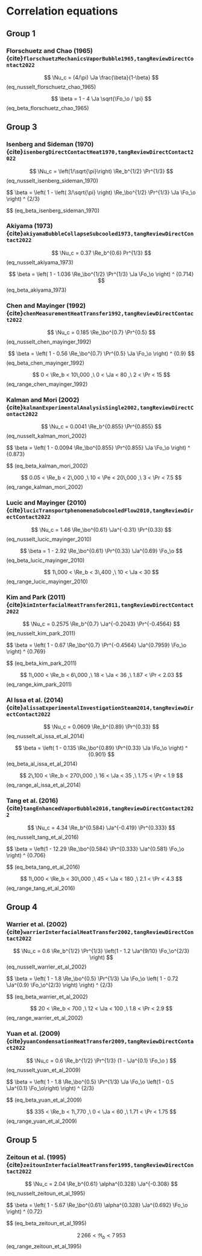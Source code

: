 # Correlation equations

## Group 1

### Florschuetz and Chao (1965) {cite}`florschuetzMechanicsVaporBubble1965,tangReviewDirectContact2022`

$$
\Nu_c = (4/\pi) \Ja \frac{\beta}{1-\beta}
$$ (eq_nusselt_florschuetz_chao_1965)

$$
\beta = 1 - 4 \Ja \sqrt{\Fo_\o / \pi}
$$ (eq_beta_florschuetz_chao_1965)

## Group 3

### Isenberg and Sideman (1970) {cite}`isenbergDirectContactHeat1970,tangReviewDirectContact2022`

$$
\Nu_c = \left(1/\sqrt{\pi}\right) \Re_b^{1/2} \Pr^{1/3}
$$ (eq_nusselt_isenberg_sideman_1970)

$$
\beta =
\left( 1 - \left( 3/\sqrt{\pi} \right) \Re_\bo^{1/2} \Pr^{1/3} \Ja \Fo_\o \right) ^ {2/3}

$$ (eq_beta_isenberg_sideman_1970)

### Akiyama (1973) {cite}`akiyamaBubbleCollapseSubcooled1973,tangReviewDirectContact2022`

$$
\Nu_c = 0.37 \Re_b^{0.6} Pr^{1/3}
$$ (eq_nusselt_akiyama_1973)

$$
\beta = \left( 1 - 1.036 \Re_\bo^{1/2} \Pr^{1/3} \Ja \Fo_\o \right) ^ {0.714}
$$ (eq_beta_akiyama_1973)

### Chen and Mayinger (1992) {cite}`chenMeasurementHeatTransfer1992,tangReviewDirectContact2022`

$$
\Nu_c = 0.185 \Re_\bo^{0.7} \Pr^{0.5}
$$ (eq_nusselt_chen_mayinger_1992)

$$
\beta = \left( 1 - 0.56 \Re_\bo^{0.7} \Pr^{0.5} \Ja \Fo_\o \right) ^ {0.9}
$$ (eq_beta_chen_mayinger_1992)

$$
0 < \Re_b < 10\,000 ,\ 0 < \Ja < 80 ,\ 2 < \Pr < 15
$$ (eq_range_chen_mayinger_1992)

### Kalman and Mori (2002) {cite}`kalmanExperimentalAnalysisSingle2002,tangReviewDirectContact2022`

$$
\Nu_c = 0.0041 \Re_b^{0.855} \Pr^{0.855}
$$ (eq_nusselt_kalman_mori_2002)

$$
\beta =
\left( 1 - 0.0094 \Re_\bo^{0.855} \Pr^{0.855} \Ja \Fo_\o \right) ^ {0.873}

$$ (eq_beta_kalman_mori_2002)

$$
0.05 < \Re_b < 2\,000 ,\ 10 < \Pe < 20\,000 ,\ 3 < \Pr < 7.5
$$ (eq_range_kalman_mori_2002)

### Lucic and Mayinger (2010) {cite}`lucicTransportphenomenaSubcooledFlow2010,tangReviewDirectContact2022`

$$
\Nu_c = 1.46 \Re_\bo^{0.61} \Ja^{-0.31} \Pr^{0.33}
$$ (eq_nusselt_lucic_mayinger_2010)

$$
\beta = 1 - 2.92 \Re_\bo^{0.61} \Pr^{0.33} \Ja^{0.69} \Fo_\o
$$ (eq_beta_lucic_mayinger_2010)

$$
1\,000 < \Re_b < 3\,400 ,\ 10 < \Ja < 30
$$ (eq_range_lucic_mayinger_2010)

### Kim and Park (2011) {cite}`kimInterfacialHeatTransfer2011,tangReviewDirectContact2022`

$$
\Nu_c = 0.2575 \Re_b^{0.7} \Ja^{-0.2043} \Pr^{-0.4564}
$$ (eq_nusselt_kim_park_2011)

$$
\beta =
\left( 1 - 0.67 \Re_\bo^{0.7} \Pr^{-0.4564} \Ja^{0.7959} \Fo_\o \right) ^ {0.769}

$$ (eq_beta_kim_park_2011)

$$
1\,000 < \Re_b < 6\,000 ,\ 18 < \Ja < 36 ,\ 1.87 < \Pr < 2.03
$$ (eq_range_kim_park_2011)

### Al Issa et al. (2014) {cite}`alissaExperimentalInvestigationSteam2014,tangReviewDirectContact2022`

$$
\Nu_c = 0.0609 \Re_b^{0.89} \Pr^{0.33}
$$ (eq_nusselt_al_issa_et_al_2014)

$$
\beta = \left( 1 - 0.135 \Re_\bo^{0.89} \Pr^{0.33} \Ja \Fo_\o \right) ^ {0.901}
$$ (eq_beta_al_issa_et_al_2014)

$$
2\,100 < \Re_b < 270\,000 ,\ 16 < \Ja < 35 ,\ 1.75 < \Pr < 1.9
$$ (eq_range_al_issa_et_al_2014)

### Tang et al. (2016) {cite}`tangEnhancedVaporBubble2016,tangReviewDirectContact2022`

$$
\Nu_c = 4.34 \Re_b^{0.584} \Ja^{-0.419} \Pr^{0.333}
$$ (eq_nusselt_tang_et_al_2016)

$$
\beta =
\left(1 - 12.29 \Re_\bo^{0.584} \Pr^{0.333} \Ja^{0.581} \Fo_\o \right) ^ {0.706}

$$ (eq_beta_tang_et_al_2016)

$$
1\,000 < \Re_b < 30\,000 ,\ 45 < \Ja < 180 ,\ 2.1 < \Pr < 4.3
$$ (eq_range_tang_et_al_2016)

## Group 4

### Warrier et al. (2002) {cite}`warrierInterfacialHeatTransfer2002,tangReviewDirectContact2022`

$$
\Nu_c = 0.6 \Re_b^{1/2} \Pr^{1/3} \left(1 - 1.2 \Ja^{9/10} \Fo_\o^{2/3} \right)
$$ (eq_nusselt_warrier_et_al_2002)

$$
\beta =
\left(
    1 - 1.8 \Re_\bo^{0.5} \Pr^{1/3} \Ja \Fo_\o \left(
        1 - 0.72 \Ja^{0.9} \Fo_\o^{2/3}
    \right)
\right) ^ {2/3}

$$ (eq_beta_warrier_et_al_2002)

$$
20 < \Re_b < 700 ,\ 12 < \Ja < 100 ,\ 1.8 < \Pr < 2.9
$$ (eq_range_warrier_et_al_2002)

### Yuan et al. (2009) {cite}`yuanCondensationHeatTransfer2009,tangReviewDirectContact2022`

$$
\Nu_c = 0.6 \Re_b^{1/2} \Pr^{1/3} (1 - \Ja^{0.1} \Fo_\o )
$$ (eq_nusselt_yuan_et_al_2009)

$$
\beta =
\left(
    1 - 1.8 \Re_\bo^{0.5} \Pr^{1/3} \Ja \Fo_\o \left(1 - 0.5 \Ja^{0.1} \Fo_\o\right)
\right) ^ {2/3}

$$ (eq_beta_yuan_et_al_2009)

$$
335 < \Re_b < 1\,770 ,\ 0 < \Ja < 60 ,\ 1.71 < \Pr < 1.75
$$ (eq_range_yuan_et_al_2009)

## Group 5

### Zeitoun et al. (1995) {cite}`zeitounInterfacialHeatTransfer1995,tangReviewDirectContact2022`

$$
\Nu_c = 2.04 \Re_b^{0.61} \alpha^{0.328} \Ja^{-0.308}
$$ (eq_nusselt_zeitoun_et_al_1995)

$$
\beta =
\left( 1 - 5.67 \Re_\bo^{0.61} \alpha^{0.328} \Ja^{0.692} \Fo_\o \right) ^ {0.72}

$$ (eq_beta_zeitoun_et_al_1995)

$$
2\,266 < \Re_b < 7\,953
$$ (eq_range_zeitoun_et_al_1995)
